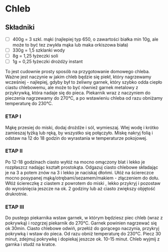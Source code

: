 # Chleb

## Składniki

* [ ] 400g = 3 szkl. mąki (najlepiej typ 650, o zawartości białka min 10g, ale może to być tez zwykła mąka lub maka orkiszowa biała)
* [ ] 330g = 1,5 szklanki wody
* [ ] 8g = 1,25 łyżeczki soli
* [ ] 1g = 0,25 łyżeczki drożdży instant

To jest cudownie prosty sposób na przygotowanie domowego chleba.  Ważne jest naczynie w jakim chleb będzie się piekł, który nagrzewamy wcześniej - najlepiej, gdyby był to żeliwny garnek, który szybko odda ciepło ciastu chlebowemu, ale może to być również garnek metalowy z przykrywką, która nadaje się do pieca. Piekarnik wraz z naczyniem do pieczenia nagrzewamy do 270°C, a po wstawieniu chleba od razu obniżamy temperaturę do 230°C.

### ETAP I
Mąkę przesiej do miski, dodaj drożdże i sól, wymieszaj. Wlej wodę i krótko zamieszaj łyżką lub ręką, by wszystko się połączyło. Miskę nakryj folią i  odstaw na 12 do 18 godzin do wyrastania w temperaturze pokojowej. 

### ETAP II
Po 12-18 godzinach ciasto wyłóż na mocno omączony blat i lekko je rozpłaszcz nadając kształt prostokąta. Odgazuj ciasto chlebowe składając je na 3 a potem znów na 3 i lekko je naciskaj dłońmi. Ułóż na ściereczce mocno posypanej mąką/otrębami/sezamem/makiem - złączeniem do dołu. Włóż ściereczkę z ciastem z powrotem do miski , lekko przykryj i pozostaw do wyrośnięcia  jeszcze na ok. 2 godziny lub aż ciasto zwiększy objętość drukrotnie. 

### ETAP III
Do pustego piekarnika wstaw garnek, w którym będziesz piec chleb (wraz z pokrywką) i rozgrzej piekarnik do 270°C. Garnek powinien nagrzewać się ok 30min.
Ciasto chlebowe odwiń, przełóż do gorącego naczynia, przykryj pokrywką i wstaw do pieca. Od razu obniż temperaturę do 230°C. Piecz 30 minut, zdejmuj pokrywkę i dopiekaj jeszcze ok. 10-15 minut. Chleb wyjmij z garnka i studź na kratce.